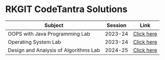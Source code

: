 #  RKGIT CodeTantra Solutions

| Subject   | Session   | Link    |
|-------|---------------|-----------|
| OOPS with Java Programming Lab | 2023-24 | [Click here](https://github.com/abhishek-kumar-21/rkgit-codetantra/tree/main/OOPS%20with%20Java%20Programming) |
| Operating System Lab | 2023-24 | [Click here](https://github.com/abhishek-kumar-21/rkgit-codetantra/tree/main/Operating%20System%20Lab) |
| Design and Analysis of Algorithms Lab | 2024-25 | [Click here](https://github.com/abhishek-kumar-21/rkgit-codetantra/tree/main/Design%20and%20Analysis%20of%20Algorithms%20Lab) |